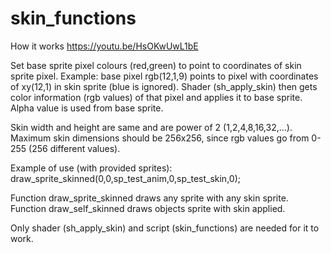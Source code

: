 # skin_functions
How it works https://youtu.be/HsOKwUwL1bE

Set base sprite pixel colours (red,green) to point to coordinates of skin sprite pixel.
Example: base pixel rgb(12,1,9) points to pixel with coordinates of xy(12,1) in skin sprite (blue is ignored).
Shader (sh_apply_skin) then gets color information (rgb values) of that pixel and applies it to base sprite.
Alpha value is used from base sprite.

Skin width and height are same and are power of 2 (1,2,4,8,16,32,...).
Maximum skin dimensions should be 256x256, since rgb values go from 0-255 (256 different values).

Example of use (with provided sprites): draw_sprite_skinned(0,0,sp_test_anim,0,sp_test_skin,0);

Function draw_sprite_skinned draws any sprite with any skin sprite.
Function draw_self_skinned draws objects sprite with skin applied.

Only shader (sh_apply_skin) and script (skin_functions) are needed for it to work.
